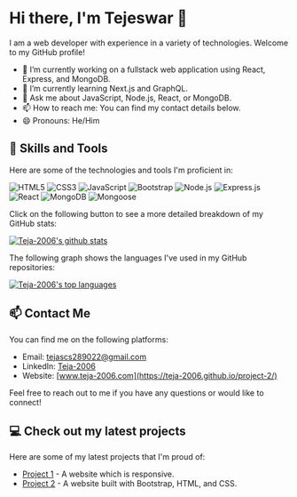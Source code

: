 
# Hi there, I'm Tejeswar 👋

I am a web developer with experience in a variety of technologies. Welcome to my GitHub profile! 

- 🔭 I’m currently working on a fullstack web application using React, Express, and MongoDB.
- 🌱 I’m currently learning Next.js and GraphQL.
- 💬 Ask me about JavaScript, Node.js, React, or MongoDB.
- 📫 How to reach me: You can find my contact details below.
- 😄 Pronouns: He/Him

## 🚀 Skills and Tools

Here are some of the technologies and tools I'm proficient in:

![HTML5](https://img.shields.io/badge/-HTML5-black?style=flat-square&logo=html5&logoColor=white)
![CSS3](https://img.shields.io/badge/-CSS3-black?style=flat-square&logo=css3)
![JavaScript](https://img.shields.io/badge/-JavaScript-black?style=flat-square&logo=javascript)
![Bootstrap](https://img.shields.io/badge/-Bootstrap-563D7C?style=flat-square&logo=bootstrap)
![Node.js](https://img.shields.io/badge/-Node.js-black?style=flat-square&logo=Node.js)
![Express.js](https://img.shields.io/badge/-Express.js-yellow?style=flat-square&logo=express&logoColor=black)
![React](https://img.shields.io/badge/-React-black?style=flat-square&logo=react)
![MongoDB](https://img.shields.io/badge/-MongoDB-black?style=flat-square&logo=mongodb)
![Mongoose](https://img.shields.io/badge/-Mongoose-black?style=flat-square&logo=mongoose)

Click on the following button to see a more detailed breakdown of my GitHub stats:

[![Teja-2006's github stats](https://github-readme-stats.vercel.app/api?username=Teja-2006&show_icons=true&theme=dark&count_private=true)](https://github.com/Teja-2006)

The following graph shows the languages I've used in my GitHub repositories:

[![Teja-2006's top languages](https://github-readme-stats.vercel.app/api/top-langs/?username=Teja-2006&theme=dark&layout=compact)](https://github.com/Teja-2006)

## 📫 Contact Me

You can find me on the following platforms:

- Email: tejascs289022@gmail.com
- LinkedIn: [Teja-2006]([https://www.linkedin.com/in/teja-2006/](https://www.linkedin.com/in/tejeswar-reddy-32ba23271/))
- Website: [www.teja-2006.com](https://teja-2006.github.io/project-2/)

Feel free to reach out to me if you have any questions or would like to connect! 

## 💻 Check out my latest projects

Here are some of my latest projects that I'm proud of:

- [Project 1](https://github.com/Teja-2006/project1) - A website which is responsive.
- [Project 2](https://github.com/Teja-2006/project2) - A website built with Bootstrap, HTML, and CSS.
